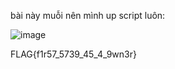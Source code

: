 bài này muỗi nên mình up script luôn:

![image](https://user-images.githubusercontent.com/128712571/236631811-0f012569-eb19-45b3-baab-b377d17ee510.png)

FLAG{f1r57_5739_45_4_9wn3r}
